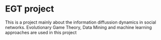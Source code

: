 # EGT project
This is a project mainly about the information diffussion dynamics in social networks. 
Evolutionary Game Theory, Data Mining and machine learning approaches are used in this project
